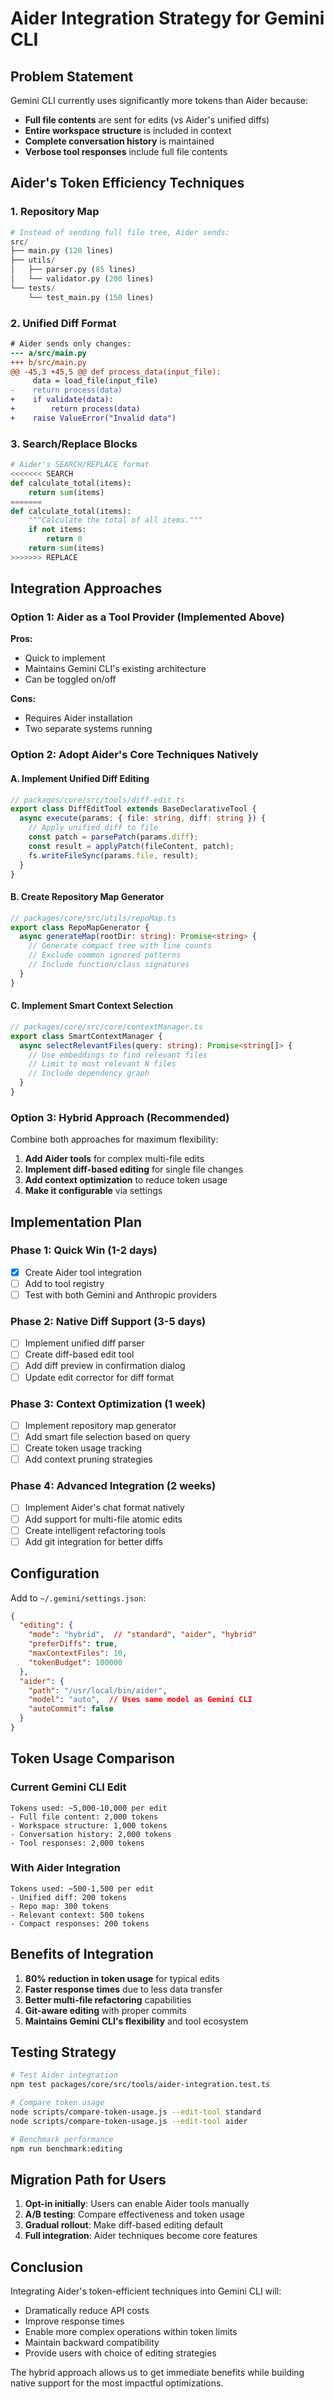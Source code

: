 # Aider Integration Strategy for Gemini CLI

## Problem Statement

Gemini CLI currently uses significantly more tokens than Aider because:
- **Full file contents** are sent for edits (vs Aider's unified diffs)
- **Entire workspace structure** is included in context
- **Complete conversation history** is maintained
- **Verbose tool responses** include full file contents

## Aider's Token Efficiency Techniques

### 1. Repository Map
```python
# Instead of sending full file tree, Aider sends:
src/
├── main.py (120 lines)
├── utils/
│   ├── parser.py (85 lines) 
│   └── validator.py (200 lines)
└── tests/
    └── test_main.py (150 lines)
```

### 2. Unified Diff Format
```diff
# Aider sends only changes:
--- a/src/main.py
+++ b/src/main.py
@@ -45,3 +45,5 @@ def process_data(input_file):
     data = load_file(input_file)
-    return process(data)
+    if validate(data):
+        return process(data)
+    raise ValueError("Invalid data")
```

### 3. Search/Replace Blocks
```python
# Aider's SEARCH/REPLACE format
<<<<<<< SEARCH
def calculate_total(items):
    return sum(items)
=======
def calculate_total(items):
    """Calculate the total of all items."""
    if not items:
        return 0
    return sum(items)
>>>>>>> REPLACE
```

## Integration Approaches

### Option 1: Aider as a Tool Provider (Implemented Above)
**Pros:**
- Quick to implement
- Maintains Gemini CLI's existing architecture
- Can be toggled on/off

**Cons:**
- Requires Aider installation
- Two separate systems running

### Option 2: Adopt Aider's Core Techniques Natively

#### A. Implement Unified Diff Editing
```typescript
// packages/core/src/tools/diff-edit.ts
export class DiffEditTool extends BaseDeclarativeTool {
  async execute(params: { file: string, diff: string }) {
    // Apply unified diff to file
    const patch = parsePatch(params.diff);
    const result = applyPatch(fileContent, patch);
    fs.writeFileSync(params.file, result);
  }
}
```

#### B. Create Repository Map Generator
```typescript
// packages/core/src/utils/repoMap.ts
export class RepoMapGenerator {
  async generateMap(rootDir: string): Promise<string> {
    // Generate compact tree with line counts
    // Exclude common ignored patterns
    // Include function/class signatures
  }
}
```

#### C. Implement Smart Context Selection
```typescript
// packages/core/src/core/contextManager.ts
export class SmartContextManager {
  async selectRelevantFiles(query: string): Promise<string[]> {
    // Use embeddings to find relevant files
    // Limit to most relevant N files
    // Include dependency graph
  }
}
```

### Option 3: Hybrid Approach (Recommended)

Combine both approaches for maximum flexibility:

1. **Add Aider tools** for complex multi-file edits
2. **Implement diff-based editing** for single file changes
3. **Add context optimization** to reduce token usage
4. **Make it configurable** via settings

## Implementation Plan

### Phase 1: Quick Win (1-2 days)
- [x] Create Aider tool integration
- [ ] Add to tool registry
- [ ] Test with both Gemini and Anthropic providers

### Phase 2: Native Diff Support (3-5 days)
- [ ] Implement unified diff parser
- [ ] Create diff-based edit tool
- [ ] Add diff preview in confirmation dialog
- [ ] Update edit corrector for diff format

### Phase 3: Context Optimization (1 week)
- [ ] Implement repository map generator
- [ ] Add smart file selection based on query
- [ ] Create token usage tracking
- [ ] Add context pruning strategies

### Phase 4: Advanced Integration (2 weeks)
- [ ] Implement Aider's chat format natively
- [ ] Add support for multi-file atomic edits
- [ ] Create intelligent refactoring tools
- [ ] Add git integration for better diffs

## Configuration

Add to `~/.gemini/settings.json`:
```json
{
  "editing": {
    "mode": "hybrid",  // "standard", "aider", "hybrid"
    "preferDiffs": true,
    "maxContextFiles": 10,
    "tokenBudget": 100000
  },
  "aider": {
    "path": "/usr/local/bin/aider",
    "model": "auto",  // Uses same model as Gemini CLI
    "autoCommit": false
  }
}
```

## Token Usage Comparison

### Current Gemini CLI Edit
```
Tokens used: ~5,000-10,000 per edit
- Full file content: 2,000 tokens
- Workspace structure: 1,000 tokens  
- Conversation history: 2,000 tokens
- Tool responses: 2,000 tokens
```

### With Aider Integration
```
Tokens used: ~500-1,500 per edit
- Unified diff: 200 tokens
- Repo map: 300 tokens
- Relevant context: 500 tokens
- Compact responses: 200 tokens
```

## Benefits of Integration

1. **80% reduction in token usage** for typical edits
2. **Faster response times** due to less data transfer
3. **Better multi-file refactoring** capabilities
4. **Git-aware editing** with proper commits
5. **Maintains Gemini CLI's flexibility** and tool ecosystem

## Testing Strategy

```bash
# Test Aider integration
npm test packages/core/src/tools/aider-integration.test.ts

# Compare token usage
node scripts/compare-token-usage.js --edit-tool standard
node scripts/compare-token-usage.js --edit-tool aider

# Benchmark performance
npm run benchmark:editing
```

## Migration Path for Users

1. **Opt-in initially**: Users can enable Aider tools manually
2. **A/B testing**: Compare effectiveness and token usage
3. **Gradual rollout**: Make diff-based editing default
4. **Full integration**: Aider techniques become core features

## Conclusion

Integrating Aider's token-efficient techniques into Gemini CLI will:
- Dramatically reduce API costs
- Improve response times
- Enable more complex operations within token limits
- Maintain backward compatibility
- Provide users with choice of editing strategies

The hybrid approach allows us to get immediate benefits while building native support for the most impactful optimizations.
